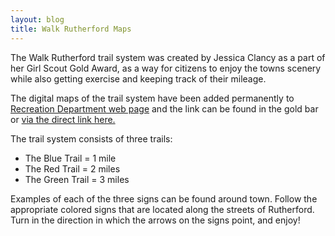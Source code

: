 ```yaml
---
layout: blog
title: Walk Rutherford Maps
---
```


The Walk Rutherford trail system was created by Jessica Clancy as a part of her Girl Scout Gold Award, as a way for citizens to enjoy the towns scenery while also getting exercise and keeping track of their mileage. 

The digital maps of the trail system have been added permanently to [Recreation Department web page](/departments/recreation/) and the link can be found in the gold bar or [via the direct link here.](/departments/recreation/walk-rutherford/)

The trail system consists of three trails:

* The Blue Trail = 1 mile
* The Red Trail = 2 miles
* The Green Trail = 3 miles

Examples of each of the three signs can be found around town. Follow the appropriate colored signs that are located along the streets of Rutherford. Turn in the direction in which the arrows on the signs point, and enjoy!
